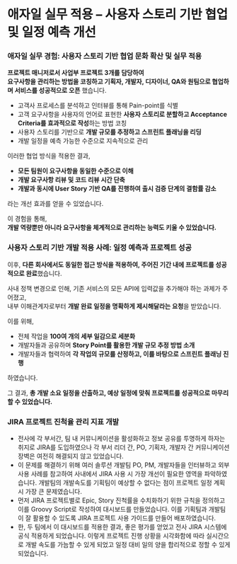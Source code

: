 # 애자일 실무 적용 – 사용자 스토리 기반 협업 및 일정 예측 개선

### 애자일 실무 경험: 사용자 스토리 기반 협업 문화 확산 및 실무 적용

**프로젝트 매니저로서 사업부 프로젝트 3개를 담당하여**  
**요구사항을 관리하는 방법을 코칭하고 기획자, 개발자, 디자이너, QA와 원팀으로 협업하며 서비스를 성공적으로 오픈** 했습니다.    

- 고객사 프로세스를 분석하고 인터뷰를 통해 Pain-point를 식별
- 고객 요구사항을 사용자의 언어로 표현한 **사용자 스토리로 분할하고 Acceptance Criteria를 효과적으로 작성**하는 방법 코칭
- 사용자 스토리를 기반으로 **개발 규모를 추정하고 스프린트 플래닝을 리딩**
- 개발 일정을 예측 가능한 수준으로 지속적으로 관리

이러한 협업 방식을 적용한 결과,  
- **모든 팀원이 요구사항을 동일한 수준으로 이해**  
- **개발 요구사항 리뷰 및 코드 리뷰 시간 단축**  
- **개발과 동시에 User Story 기반 QA를 진행하여 출시 검증 단계의 결함률 감소**

라는 개선 효과를 얻을 수 있었습니다.

이 경험을 통해,   
**개발 역량뿐만 아니라 요구사항을 체계적으로 관리하는 능력도 키울 수 있었습니다.**  

### 사용자 스토리 기반 개발 적용 사례: 일정 예측과 프로젝트 성공

이후, **다른 회사에서도 동일한 접근 방식을 적용하여, 주어진 기간 내에 프로젝트를 성공적으로 완료**했습니다.

사내 정책 변경으로 인해, 기존 서비스의 모든 API에 입력값을 추가해야 하는 과제가 주어졌고,  
내부 이해관계자로부터 **개발 완료 일정을 명확하게 제시해달라는 요청**을 받았습니다.

이를 위해,

- 전체 작업을 **100여 개의 세부 일감으로 세분화**
- 개발자들과 공유하며 **Story Point를 활용한 개발 규모 추정 방법 소개**
- 개발자들과 협력하여 **각 작업의 규모를 산정하고, 이를 바탕으로 스프린트 플래닝 진행**

하였습니다.

그 결과, **총 개발 소요 일정을 산출하고, 예상 일정에 맞춰 프로젝트를 성공적으로 마무리할 수 있었습니다.**


### JIRA 프로젝트 진척율 관리 지표 개발
- 전사에 각 부서간, 팀 내 커뮤니케이션을 활성화하고 정보 공유를 투명하게 하자는 취지로 JIRA를 도입하였으나 각 부서 리더 간, PO, 기획자, 개발자 간 커뮤니케이션 장벽은 여전히 해결되지 않고 있었습니다.
- 이 문제를 해결하기 위해 여러 솔루션 개발팀 PO, PM, 개발자들을 인터뷰하고 외부 사용 사례를 참고하여 사내에서 JIRA 사용 시 가장 개선이 필요한 영역을 파악하였습니다. 개발팀의 개발속도를 기획팀이 예상할 수 없다는 점이 프로젝트 일정 계획 시 가장 큰 문제였습니다.
- 먼저 JIRA 프로젝트별로 Epic, Story 진척률을 수치화하기 위한 규칙을 정의하고 이를 Groovy Script로 작성하여 대시보드를 만들었습니다. 이를 기획팀과 개발팀이 잘 활용할 수 있도록 JIRA 프로젝트 사용 가이드를 만들어 배포하였습니다.
- 한, 두 팀에서 이 대시보드를 적용한 결과, 좋은 평가를 얻었고 전사 JIRA 시스템에 공식 적용하게 되었습니다. 이렇게 프로젝트 진행 상황을 시각화함에 따라 실시간으로 개발 속도를 가늠할 수 있게 되었고 일정 대비 일의 양을 합리적으로 정할 수 있게 되었습니다.

